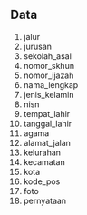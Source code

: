## Data
1. jalur
2. jurusan
3. sekolah_asal
4. nomor_skhun
5. nomor_ijazah
6. nama_lengkap
7. jenis_kelamin
8. nisn
9. tempat_lahir
10. tanggal_lahir
11. agama
12. alamat_jalan
13. kelurahan
14. kecamatan
15. kota
16. kode_pos
17. foto
18. pernyataan